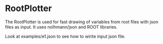 # RootPlotter

The RootPlotter is used for fast drawing of variables from root files with json files as input.
It uses nolhmann/json and ROOT libraries.

Look at examples/e1.json to see how to wirite input json file.
